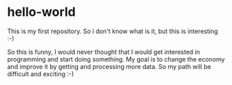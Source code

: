 # hello-world
This is my first repository. So i don't know what is it, but this is interesting :-) 

So this is funny, I would never thought that I would get interested in programming and start doing something. 
My goal is to change the economy and improve it by getting and processing more data. So my path will be difficult and exciting
:-)
